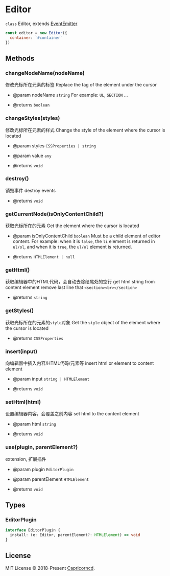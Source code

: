 # Editor

`class` Editor, extends [EventEmitter](./EventEmitter.md)

 ```js
 const editor = new Editor({
   container: `#container`
 })
 ```

## Methods

### changeNodeName(nodeName)

修改光标所在元素的标签
Replace the tag of the element under the cursor

- @param nodeName `string` For example: `UL`, `SECTION` ...

- @returns `boolean`

### changeStyles(styles)

修改光标所在元素的样式
Change the style of the element where the cursor is located

- @param styles `CSSProperties | string`
- @param value `any`

- @returns `void`

### destroy()

销毁事件
destroy events

- @returns `void`

### getCurrentNode(isOnlyContentChild?)

获取光标所在的元素
Get the element where the cursor is located

- @param isOnlyContentChild `boolean` Must be a child element of editor content. For example: when it is `false`, the `li` element is returned in `ul/ol`, and when it is `true`, the `ul/ol` element is returned.

- @returns `HTMLElement | null`

### getHtml()

获取编辑器中的HTML代码，会自动去除结尾处的空行
get html string from content element
remove last line that `<section><br></section>`

- @returns `string`

### getStyles()

获取光标所在的元素的`style`对象
Get the `style` object of the element where the cursor is located

- @returns `CSSProperties`

### insert(input)

向编辑器中插入内容/HTML代码/元素等
insert html or element to content element

- @param input `string | HTMLElement`

- @returns `void`

### setHtml(html)

设置编辑器内容，会覆盖之前内容
set html to the content element

- @param html `string`

- @returns `void`

### use(plugin, parentElement?)

extension, 扩展插件

- @param plugin `EditorPlugin`
- @param parentElement `HTMLElement`

- @returns `void`

## Types

### EditorPlugin

```ts
interface EditorPlugin {
  install: (e: Editor, parentElement?: HTMLElement) => void
}
```

## License

MIT License © 2018-Present [Capricorncd](https://github.com/capricorncd).